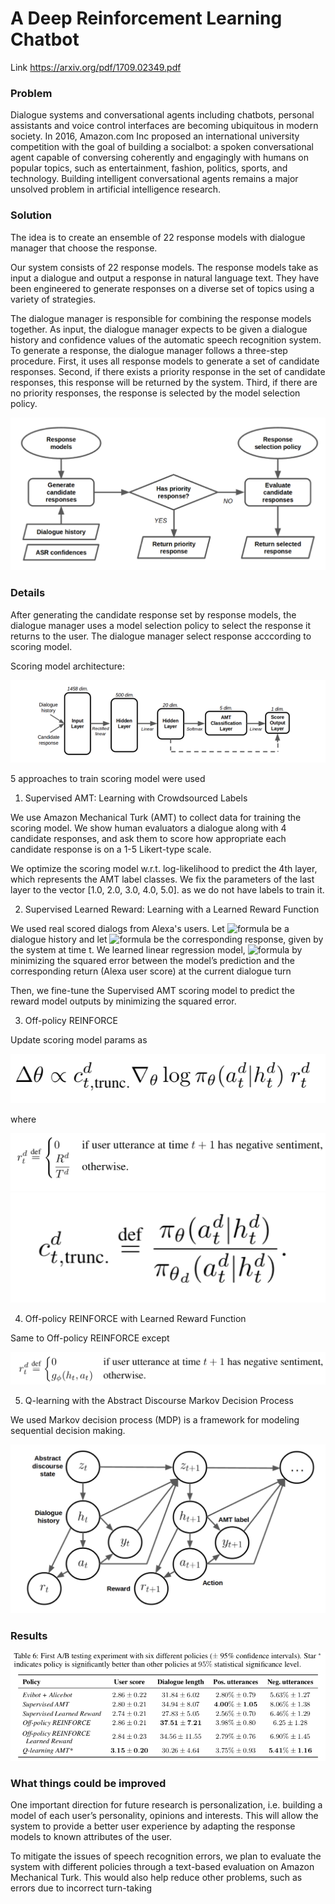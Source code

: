 # A Deep Reinforcement Learning Chatbot
Link https://arxiv.org/pdf/1709.02349.pdf

### Problem
Dialogue systems and conversational agents including chatbots, personal assistants and voice control interfaces are becoming ubiquitous in modern society. In 2016, Amazon.com Inc proposed an international university competition with the goal of building a socialbot: a spoken conversational agent capable of conversing coherently and engagingly with humans on popular topics, such as entertainment, fashion, politics, sports, and technology. Building intelligent conversational agents remains a major unsolved problem in artificial intelligence research.

### Solution
The idea is to create an ensemble of 22 response models with dialogue manager that choose the response.

Our system consists of 22 response models. The response models take as input a dialogue and output a response in natural language text. They have been engineered to generate responses on a diverse set of topics using a variety of strategies.

The dialogue manager is responsible for combining the response models together. As input, the dialogue manager expects to be given a dialogue history and confidence values of the automatic speech recognition system. To generate a response, the dialogue manager follows a three-step procedure. First, it uses all response models to generate a set of candidate responses. Second, if there exists a priority response in the set of candidate responses, this response will be returned by the system. Third, if there are no priority responses, the response is selected by the model selection policy.


![](https://github.com/zhukovaes/A-Deep-Reinforcement-Learning-Chatbot/blob/master/dialog%20manager.png)
### Details

After generating the candidate response set by response models, the dialogue manager uses a model selection policy to select the response it returns to the user. The dialogue manager select response acccording to scoring model.


Scoring model architecture:

![alt text](https://github.com/zhukovaes/A-Deep-Reinforcement-Learning-Chatbot/blob/master/Снимок%20экрана%202020-04-23%20в%2022.46.27.png)


5 approaches to train scoring model were used 
1. Supervised AMT: Learning with Crowdsourced Labels

We use Amazon Mechanical Turk (AMT) to collect data for training the scoring model. We show human evaluators a dialogue along with 4 candidate responses, and ask them to score how appropriate each candidate response is on a 1-5 Likert-type scale. 

We optimize the scoring model w.r.t. log-likelihood to predict the 4th layer, which represents the AMT label classes. We fix the parameters of the last layer to the vector [1.0, 2.0, 3.0, 4.0, 5.0]. as we do not have labels to train it.

2. Supervised Learned Reward: Learning with a Learned Reward Function

We used real scored dialogs from Alexa's users. Let ![formula](https://render.githubusercontent.com/render/math?math=h_t) be a dialogue history and let ![formula](https://render.githubusercontent.com/render/math?math=a_t) be the corresponding response, given by the system at time t. We learned linear regression model, ![formula](https://render.githubusercontent.com/render/math?math={g_{\phi}(h_t,a_t)\in[1,5]}) by minimizing the squared error between the model’s prediction and the corresponding return (Alexa user score) at the current dialogue turn
 

Then, we fine-tune the Supervised AMT scoring model to predict the reward model outputs by minimizing the squared error.

3. Off-policy REINFORCE

Update scoring model params as 

![formula](https://github.com/zhukovaes/A-Deep-Reinforcement-Learning-Chatbot/blob/master/off-policy%20update.png)

where

![formula](https://github.com/zhukovaes/A-Deep-Reinforcement-Learning-Chatbot/blob/master/off%20policy%20reward.png)
![formula](https://github.com/zhukovaes/A-Deep-Reinforcement-Learning-Chatbot/blob/master/off%20policy%20coef.png)

4. Off-policy REINFORCE with Learned Reward Function

Same to Off-policy REINFORCE except


![formula](https://github.com/zhukovaes/A-Deep-Reinforcement-Learning-Chatbot/blob/master/off%20policy%20reward%20learned.png)


5. Q-learning with the Abstract Discourse Markov Decision Process

We used Markov decision process (MDP) is a framework for modeling sequential decision making. 

![mdp](https://github.com/zhukovaes/A-Deep-Reinforcement-Learning-Chatbot/blob/master/MDP.png)

### Results


![alt text](https://github.com/zhukovaes/A-Deep-Reinforcement-Learning-Chatbot/blob/master/score.png)

### What things could be improved
One important direction for future research is personalization, i.e. building a model of each user’s personality, opinions and interests. This will allow the system to provide a better user experience by adapting the response models to known attributes of the user. 

To mitigate the issues of speech recognition errors, we plan to evaluate the system with different policies through a text-based evaluation on Amazon Mechanical Turk. This would also help reduce other problems, such as errors due to incorrect turn-taking 
